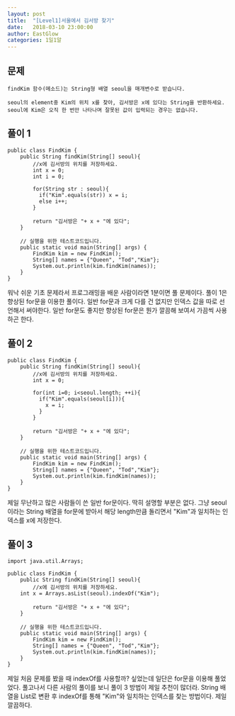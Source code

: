```yaml
---
layout: post
title:  "[Level1]서울에서 김서방 찾기"
date:   2018-03-10 23:00:00
author: EastGlow
categories: 1일1알
---
```

## 문제
```
findKim 함수(메소드)는 String형 배열 seoul을 매개변수로 받습니다.

seoul의 element중 Kim의 위치 x를 찾아, 김서방은 x에 있다는 String을 반환하세요.
seoul에 Kim은 오직 한 번만 나타나며 잘못된 값이 입력되는 경우는 없습니다.
```

## 풀이 1
~~~
public class FindKim {
	public String findKim(String[] seoul){
		//x에 김서방의 위치를 저장하세요.
		int x = 0;
		int i = 0;
    
        for(String str : seoul){
          if("Kim".equals(str)) x = i;
          else i++;
        }   
		
		return "김서방은 "+ x + "에 있다";
	}
	
	// 실행을 위한 테스트코드입니다.
	public static void main(String[] args) {
		FindKim kim = new FindKim();
		String[] names = {"Queen", "Tod","Kim"};
		System.out.println(kim.findKim(names));
	}
}
~~~
워낙 쉬운 기초 문제라서 프로그래밍을 배운 사람이라면 1분이면 풀 문제이다. 풀이 1은 향상된 for문을 이용한 풀이다. 일반 for문과 크게 다를 건 없지만 인덱스 값을 따로 선언해서 써야한다. 일반 for문도 좋지만 향상된 for문은 뭔가 깔끔해 보여서 가끔씩 사용하곤 한다.

## 풀이 2
~~~
public class FindKim {
	public String findKim(String[] seoul){
		//x에 김서방의 위치를 저장하세요.
		int x = 0;
    
        for(int i=0; i<seoul.length; ++i){
          if("Kim".equals(seoul[i])){
            x = i;
          }
        }   
    
		return "김서방은 "+ x + "에 있다";
	}
	
	// 실행을 위한 테스트코드입니다.
	public static void main(String[] args) {
		FindKim kim = new FindKim();
		String[] names = {"Queen", "Tod","Kim"};
		System.out.println(kim.findKim(names));
	}
}
~~~
제일 무난하고 많은 사람들이 쓴 일반 for문이다. 딱히 설명할 부분은 없다. 그냥 seoul이라는 String 배열을 for문에 받아서 해당 length만큼 돌리면서 "Kim"과 일치하는 인덱스를 x에 저장한다.

## 풀이 3
~~~
import java.util.Arrays;

public class FindKim {
	public String findKim(String[] seoul){
		//x에 김서방의 위치를 저장하세요.
    int x = Arrays.asList(seoul).indexOf("Kim");
    
		return "김서방은 "+ x + "에 있다";
	}
	
	// 실행을 위한 테스트코드입니다.
	public static void main(String[] args) {
		FindKim kim = new FindKim();
		String[] names = {"Queen", "Tod","Kim"};
		System.out.println(kim.findKim(names));
	}
}
~~~
제일 처음 문제를 봤을 때 indexOf를 사용할까? 싶었는데 일단은 for문을 이용해 풀었었다. 풀고나서 다른 사람의 풀이를 보니 풀이 3 방법이 제일 추천이 많더라. String 배열을 List로 변환 후 indexOf를 통해 "Kim"와 일치하는 인덱스를 찾는 방법이다. 제일 깔끔하다.